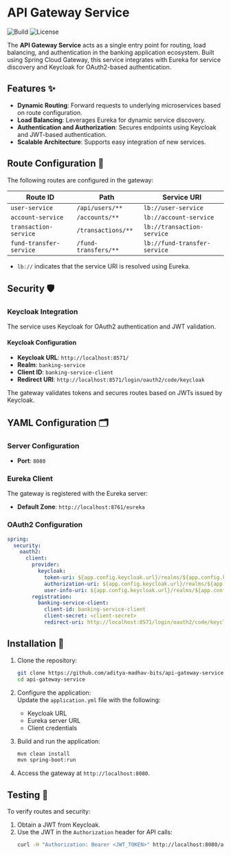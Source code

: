 # API Gateway Service  

![Build](https://img.shields.io/badge/Build-Passing-brightgreen.svg) ![License](https://img.shields.io/github/license/aditya-madhav-bits/api-gateway-service)

The **API Gateway Service** acts as a single entry point for routing, load balancing, and authentication in the banking application ecosystem. Built using Spring Cloud Gateway, this service integrates with Eureka for service discovery and Keycloak for OAuth2-based authentication.  

## Features ✨
- **Dynamic Routing**: Forward requests to underlying microservices based on route configuration.  
- **Load Balancing**: Leverages Eureka for dynamic service discovery.  
- **Authentication and Authorization**: Secures endpoints using Keycloak and JWT-based authentication.  
- **Scalable Architecture**: Supports easy integration of new services.  

## Route Configuration 📡

The following routes are configured in the gateway:  

| **Route ID**           | **Path**               | **Service URI**                |
|-------------------------|------------------------|---------------------------------|
| `user-service`          | `/api/users/**`       | `lb://user-service`            |
| `account-service`       | `/accounts/**`        | `lb://account-service`         |
| `transaction-service`   | `/transactions/**`    | `lb://transaction-service`     |
| `fund-transfer-service` | `/fund-transfers/**`  | `lb://fund-transfer-service`   |

- `lb://` indicates that the service URI is resolved using Eureka.

## Security 🛡️

### Keycloak Integration  
The service uses Keycloak for OAuth2 authentication and JWT validation.  

#### Keycloak Configuration  
- **Keycloak URL**: `http://localhost:8571/`  
- **Realm**: `banking-service`  
- **Client ID**: `banking-service-client`  
- **Redirect URI**: `http://localhost:8571/login/oauth2/code/keycloak`  

The gateway validates tokens and secures routes based on JWTs issued by Keycloak.  

## YAML Configuration 🗂️

### Server Configuration  
- **Port**: `8080`  

### Eureka Client  
The gateway is registered with the Eureka server:  
- **Default Zone**: `http://localhost:8761/eureka`  

### OAuth2 Configuration  
```yaml
spring:
  security:
    oauth2:
      client:
        provider:
          keycloak:
            token-uri: ${app.config.keycloak.url}/realms/${app.config.keycloak.realm}/protocol/openid-connect/token
            authorization-uri: ${app.config.keycloak.url}/realms/${app.config.keycloak.realm}/protocol/openid-connect/auth
            user-info-uri: ${app.config.keycloak.url}/realms/${app.config.keycloak.realm}/protocol/openid-connect/userinfo
        registration:
          banking-service-client:
            client-id: banking-service-client
            client-secret: <client-secret>
            redirect-uri: http://localhost:8571/login/oauth2/code/keycloak
```  

## Installation 🚀

1. Clone the repository:  
   ```bash
   git clone https://github.com/aditya-madhav-bits/api-gateway-service.git
   cd api-gateway-service
   ```  

2. Configure the application:  
   Update the `application.yml` file with the following:  
   - Keycloak URL  
   - Eureka server URL  
   - Client credentials  

3. Build and run the application:  
   ```bash
   mvn clean install
   mvn spring-boot:run
   ```  

4. Access the gateway at `http://localhost:8080`.  

## Testing 🧪
To verify routes and security:  
1. Obtain a JWT from Keycloak.  
2. Use the JWT in the `Authorization` header for API calls:  
   ```bash
   curl -H "Authorization: Bearer <JWT_TOKEN>" http://localhost:8080/api/users/
   ```  
